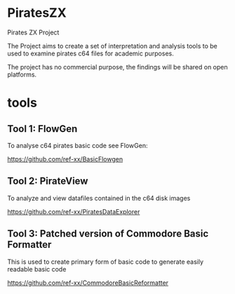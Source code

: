 # PiratesZX
Pirates ZX Project

The Project aims to create a set of interpretation and analysis tools to be used to examine pirates c64 files for academic purposes.

The project has no commercial purpose, the findings will be shared on open platforms.


# tools

## Tool 1: FlowGen
To analyse c64 pirates basic code see FlowGen:

https://github.com/ref-xx/BasicFlowgen


## Tool 2: PirateView
To analyze and view datafiles contained in the c64 disk images

https://github.com/ref-xx/PiratesDataExplorer


## Tool 3: Patched version of Commodore Basic Formatter
This is used to create primary form of basic code to generate easily readable basic code

https://github.com/ref-xx/CommodoreBasicReformatter
